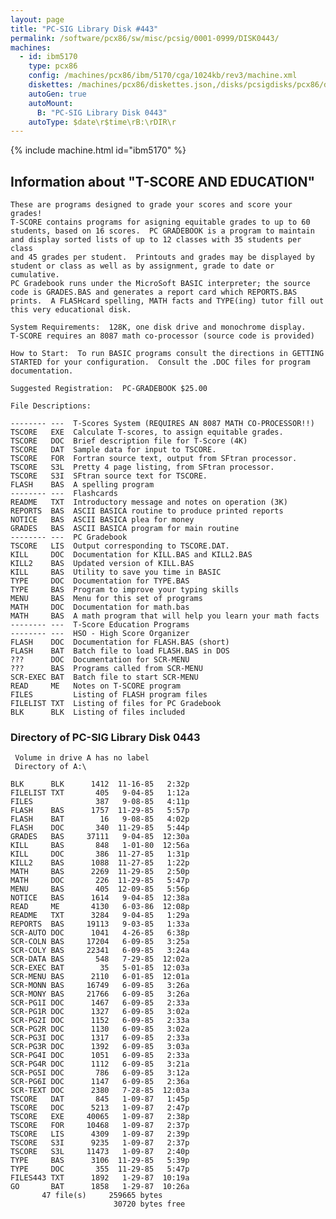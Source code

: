 ```yaml
---
layout: page
title: "PC-SIG Library Disk #443"
permalink: /software/pcx86/sw/misc/pcsig/0001-0999/DISK0443/
machines:
  - id: ibm5170
    type: pcx86
    config: /machines/pcx86/ibm/5170/cga/1024kb/rev3/machine.xml
    diskettes: /machines/pcx86/diskettes.json,/disks/pcsigdisks/pcx86/diskettes.json
    autoGen: true
    autoMount:
      B: "PC-SIG Library Disk 0443"
    autoType: $date\r$time\rB:\rDIR\r
---
```


{% include machine.html id="ibm5170" %}

## Information about "T-SCORE AND EDUCATION"

    These are programs designed to grade your scores and score your grades!
    T-SCORE contains programs for asigning equitable grades to up to 60
    students, based on 16 scores.  PC GRADEBOOK is a program to maintain
    and display sorted lists of up to 12 classes with 35 students per class
    and 45 grades per student.  Printouts and grades may be displayed by
    student or class as well as by assignment, grade to date or cumulative.
    PC Gradebook runs under the MicroSoft BASIC interpreter; the source
    code is GRADES.BAS and generates a report card which REPORTS.BAS
    prints.  A FLASHcard spelling, MATH facts and TYPE(ing) tutor fill out
    this very educational disk.
    
    System Requirements:  128K, one disk drive and monochrome display.
    T-SCORE requires an 8087 math co-processor (source code is provided)
    
    How to Start:  To run BASIC programs consult the directions in GETTING
    STARTED for your configuration.  Consult the .DOC files for program
    documentation.
    
    Suggested Registration:  PC-GRADEBOOK $25.00
    
    File Descriptions:
    
    -------- ---  T-Scores System (REQUIRES AN 8087 MATH CO-PROCESSOR!!)
    TSCORE   EXE  Calculate T-scores, to assign equitable grades.
    TSCORE   DOC  Brief description file for T-Score (4K)
    TSCORE   DAT  Sample data for input to TSCORE.
    TSCORE   FOR  Fortran source text, output from SFtran processor.
    TSCORE   S3L  Pretty 4 page listing, from SFtran processor.
    TSCORE   S3I  SFtran source text for TSCORE.
    FLASH    BAS  A spelling program
    -------- ---  Flashcards
    README   TXT  Introductory message and notes on operation (3K)
    REPORTS  BAS  ASCII BASICA routine to produce printed reports
    NOTICE   BAS  ASCII BASICA plea for money
    GRADES   BAS  ASCII BASICA program for main routine
    -------- ---  PC Gradebook
    TSCORE   LIS  Output corresponding to TSCORE.DAT.
    KILL     DOC  Documentation for KILL.BAS and KILL2.BAS
    KILL2    BAS  Updated version of KILL.BAS
    KILL     BAS  Utility to save you time in BASIC
    TYPE     DOC  Documentation for TYPE.BAS
    TYPE     BAS  Program to improve your typing skills
    MENU     BAS  Menu for this set of programs
    MATH     DOC  Documentation for math.bas
    MATH     BAS  A math program that will help you learn your math facts
    -------- ---  T-Score Education Programs
    -------- ---  HSO - High Score Organizer
    FLASH    DOC  Documentation for FLASH.BAS (short)
    FLASH    BAT  Batch file to load FLASH.BAS in DOS
    ???      DOC  Documentation for SCR-MENU
    ???      BAS  Programs called from SCR-MENU
    SCR-EXEC BAT  Batch file to start SCR-MENU
    READ     ME   Notes on T-SCORE program
    FILES         Listing of FLASH program files
    FILELIST TXT  Listing of files for PC Gradebook
    BLK      BLK  Listing of files included

### Directory of PC-SIG Library Disk 0443

     Volume in drive A has no label
     Directory of A:\

    BLK      BLK      1412  11-16-85   2:32p
    FILELIST TXT       405   9-04-85   1:12a
    FILES              387   9-08-85   4:11p
    FLASH    BAS      1757  11-29-85   5:57p
    FLASH    BAT        16   9-08-85   4:02p
    FLASH    DOC       340  11-29-85   5:44p
    GRADES   BAS     37111   9-04-85  12:30a
    KILL     BAS       848   1-01-80  12:56a
    KILL     DOC       386  11-27-85   1:31p
    KILL2    BAS      1088  11-27-85   1:22p
    MATH     BAS      2269  11-29-85   2:50p
    MATH     DOC       226  11-29-85   5:47p
    MENU     BAS       405  12-09-85   5:56p
    NOTICE   BAS      1614   9-04-85  12:38a
    READ     ME       4130   6-03-86  12:08p
    README   TXT      3284   9-04-85   1:29a
    REPORTS  BAS     19113   9-03-85   1:33a
    SCR-AUTO DOC      1041   4-26-85   6:38p
    SCR-COLN BAS     17204   6-09-85   3:25a
    SCR-COLY BAS     22341   6-09-85   3:24a
    SCR-DATA BAS       548   7-29-85  12:02a
    SCR-EXEC BAT        35   5-01-85  12:03a
    SCR-MENU BAS      2110   6-01-85  12:01a
    SCR-MONN BAS     16749   6-09-85   3:26a
    SCR-MONY BAS     21766   6-09-85   3:26a
    SCR-PG1I DOC      1467   6-09-85   2:33a
    SCR-PG1R DOC      1327   6-09-85   3:02a
    SCR-PG2I DOC      1152   6-09-85   2:33a
    SCR-PG2R DOC      1130   6-09-85   3:02a
    SCR-PG3I DOC      1317   6-09-85   2:33a
    SCR-PG3R DOC      1392   6-09-85   3:03a
    SCR-PG4I DOC      1051   6-09-85   2:33a
    SCR-PG4R DOC      1112   6-09-85   3:21a
    SCR-PG5I DOC       786   6-09-85   3:12a
    SCR-PG6I DOC      1147   6-09-85   2:36a
    SCR-TEXT DOC      2380   7-28-85  12:03a
    TSCORE   DAT       845   1-09-87   1:45p
    TSCORE   DOC      5213   1-09-87   2:47p
    TSCORE   EXE     40065   1-09-87   2:38p
    TSCORE   FOR     10468   1-09-87   2:37p
    TSCORE   LIS      4309   1-09-87   2:39p
    TSCORE   S3I      9235   1-09-87   2:37p
    TSCORE   S3L     11473   1-09-87   2:40p
    TYPE     BAS      3106  11-29-85   5:39p
    TYPE     DOC       355  11-29-85   5:47p
    FILES443 TXT      1892   1-29-87  10:19a
    GO       BAT      1858   1-29-87  10:26a
           47 file(s)     259665 bytes
                           30720 bytes free
